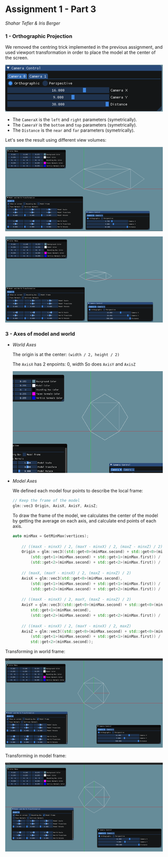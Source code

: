 # Assignment 1 - Part 3
*Shahar Tefler & Iris Berger*

### 1 - Orthographic Projection
We removed the centring trick implemented in the previous assignment, and used viewport transformation in order to place the model at the center of the screen.

![Ortho Camera Control](part1_images/ortho_camera_control.png)

- The `CameraX` is the `left` and `right` parameters (symetrically).
- The `CameraY` is the `bottom` and `top` parameters (symetrically).
- The `Distance` is the `near` and `far` parameters (symetrically).

Let's see the result using different view volumes:

![Vv1 Ortho](part3_images/vv1_ortho.png)

![Vv2 Ortho](part3_images/vv2_ortho.png)

### 3 - Axes of model and world
- *World Axes*

    The origin is at the center: `(width / 2, height / 2)`

    The `AxisX` has 2 enpoints: 0, width
    So does `AxisY` and `AxisZ`

    ![World Axes](part3_images/world_axes.png)

- *Model Axes*
    
    We defined each model four points to describe the local frame:
    
    ```cpp
    // Keep the frame of the model
	glm::vec3 Origin, AxisX, AxisY, AxisZ;
    ```

    To draw the frame of the model, we calculates the center of the model by getting the average on each axis,
	and calculate end points of each axis.
	```cpp
	auto minMax = GetMinMax(vertices);
	
		// ((maxX - minxX) / 2, (maxY - minxX) / 2, (maxZ - minxZ) / 2)
		Origin = glm::vec3((std::get<0>(minMax.second) + std::get<0>(minMax.first)) / 2, 
			(std::get<1>(minMax.second) + std::get<1>(minMax.first)) / 2,
			(std::get<2>(minMax.second) + std::get<2>(minMax.first)) / 2);

		// (maxX, (maxY - minxX) / 2, (maxZ - minxZ) / 2)
		AxisX = glm::vec3(std::get<0>(minMax.second),
			(std::get<1>(minMax.second) + std::get<1>(minMax.first)) / 2,
			(std::get<2>(minMax.second) + std::get<2>(minMax.first)) / 2);

		// ((maxX - minxX) / 2, maxY, (maxZ - minxZ) / 2)
		AxisY = glm::vec3((std::get<0>(minMax.second) + std::get<0>(minMax.first)) / 2,
			std::get<1>(minMax.second),
			(std::get<2>(minMax.second) + std::get<2>(minMax.first)) / 2);

		// ((maxX - minxX) / 2, (maxY - minxX) / 2, maxZ)
		AxisZ = glm::vec3((std::get<0>(minMax.second) + std::get<0>(minMax.first)) / 2,
			(std::get<1>(minMax.second) + std::get<1>(minMax.first)) / 2,
			std::get<2>(minMax.second));
	```
Transforming in world frame:

![World Trans](part3_images/world_trans.gif)

Transforming in model frame:

![World Trans](part3_images/model_trans.gif)



